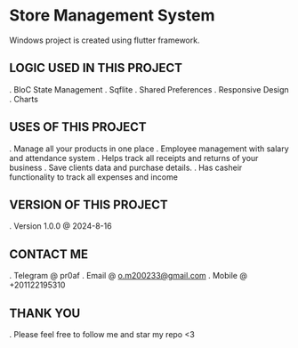 # Store Management System

Windows project is created using flutter framework.

## LOGIC USED IN THIS PROJECT
. BloC State Management
. Sqflite
. Shared Preferences
. Responsive Design
. Charts

## USES OF THIS PROJECT
. Manage all your products in one place
. Employee management with salary and attendance system
. Helps track all receipts and returns of your business
. Save clients data and purchase details.
. Has casheir functionality to track all expenses and income

## VERSION OF THIS PROJECT
. Version 1.0.0 @ 2024-8-16

## CONTACT ME
. Telegram @ pr0af . Email @ o.m200233@gmail.com . Mobile @ +201122195310

## THANK YOU
. Please feel free to follow me and star my repo <3
